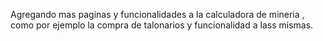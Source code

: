 Agregando  mas paginas y funcionalidades a la calculadora de mineria , como por ejemplo la compra de talonarios y funcionalidad a lass mismas.

